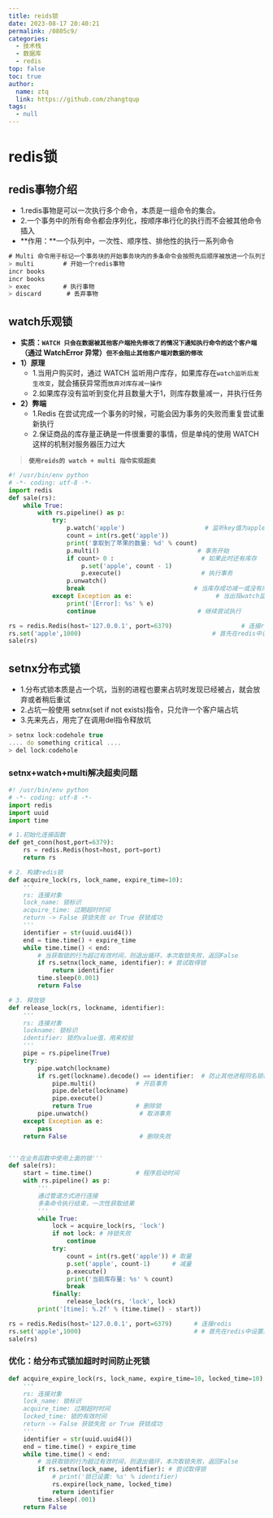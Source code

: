 ```yaml
---
title: reids锁
date: 2023-08-17 20:40:21
permalink: /0805c9/
categories: 
  - 技术栈
  - 数据库
  - redis
top: false
toc: true
author: 
  name: ztq
  link: https://github.com/zhangtqup
tags: 
  - null
---
```


# redis锁

## redis事物介绍

- 1.redis事物是可以一次执行多个命令，本质是一组命令的集合。
- 2.一个事务中的所有命令都会序列化，按顺序串行化的执行而不会被其他命令插入
- **作用：**一个队列中，一次性、顺序性、排他性的执行一系列命令

```javascript
# Multi 命令用于标记一个事务块的开始事务块内的多条命令会按照先后顺序被放进一个队列当中，最后由 EXEC 命令原子性( atomic )地执行
> multi        # 开始一个redis事物
incr books
incr books
> exec         # 执行事物
> discard       # 丢弃事物
```



## watch乐观锁

- **实质：`WATCH 只会在数据被其他客户端抢先修改了的情况下通知执行命令的这个客户端`（通过 WatchError 异常）`但不会阻止其他客户端对数据的修改`**
- **1）原理**
  - 1.当用户购买时，通过 WATCH 监听用户库存，如果库存在`watch监听后发生改变`，就会捕获异常而`放弃对库存减一操作`
  - 2.如果库存没有监听到变化并且数量大于1，则库存数量减一，并执行任务
- **2）弊端**
  - 1.Redis 在尝试完成一个事务的时候，可能会因为事务的失败而重复尝试重新执行
  - 2.保证商品的库存量正确是一件很重要的事情，但是单纯的使用 WATCH 这样的机制对服务器压力过大

> **`使用reids的 watch + multi 指令实现超卖`**

```python
#! /usr/bin/env python
# -*- coding: utf-8 -*-
import redis
def sale(rs):
    while True:
        with rs.pipeline() as p:
            try:
                p.watch('apple')                      # 监听key值为apple的数据数量改变
                count = int(rs.get('apple'))
                print('拿取到了苹果的数量: %d' % count)
                p.multi()                           # 事务开始
                if count> 0 :                        # 如果此时还有库存
                    p.set('apple', count - 1)
                    p.execute()                      # 执行事务
                p.unwatch()
                break                              # 当库存成功减一或没有库存时跳出执行循环
            except Exception as e:                       # 当出现watch监听值出现修改时，WatchError异常抛出
                print('[Error]: %s' % e)
                continue                            # 继续尝试执行

rs = redis.Redis(host='127.0.0.1', port=6379)                   # 连接redis
rs.set('apple',1000)                                    # 首先在redis中设置某商品apple 对应数量value值为1000
sale(rs)
```



## setnx分布式锁

- 1.分布式锁本质是占一个坑，当别的进程也要来占坑时发现已经被占，就会放弃或者稍后重试
- 2.占坑一般使用 setnx(set if not exists)指令，只允许一个客户端占坑
- 3.先来先占，用完了在调用del指令释放坑

```javascript
> setnx lock:codehole true
.... do something critical ....
> del lock:codehole
```



### setnx+watch+multi解决超卖问题

```python
#! /usr/bin/env python
# -*- coding: utf-8 -*-
import redis
import uuid
import time

# 1.初始化连接函数
def get_conn(host,port=6379):
    rs = redis.Redis(host=host, port=port)
    return rs

# 2. 构建redis锁
def acquire_lock(rs, lock_name, expire_time=10):
    '''
    rs: 连接对象
    lock_name: 锁标识
    acquire_time: 过期超时时间
    return -> False 获锁失败 or True 获锁成功
    '''
    identifier = str(uuid.uuid4())
    end = time.time() + expire_time
    while time.time() < end:
        # 当获取锁的行为超过有效时间，则退出循环，本次取锁失败，返回False
        if rs.setnx(lock_name, identifier): # 尝试取得锁
            return identifier
        time.sleep(0.001)
        return False

# 3. 释放锁
def release_lock(rs, lockname, identifier):
    '''
    rs: 连接对象
    lockname: 锁标识
    identifier: 锁的value值，用来校验
    '''
    pipe = rs.pipeline(True)
    try:
        pipe.watch(lockname)
        if rs.get(lockname).decode() == identifier:  # 防止其他进程同名锁被误删
            pipe.multi()           # 开启事务
            pipe.delete(lockname)
            pipe.execute()
            return True            # 删除锁
        pipe.unwatch()              # 取消事务
    except Exception as e:
        pass
    return False                    # 删除失败


'''在业务函数中使用上面的锁'''
def sale(rs):
    start = time.time()            # 程序启动时间
    with rs.pipeline() as p:
        '''
        通过管道方式进行连接
        多条命令执行结束，一次性获取结果
        '''
        while True:
            lock = acquire_lock(rs, 'lock')
            if not lock: # 持锁失败
                continue
            try:
                count = int(rs.get('apple')) # 取量
                p.set('apple', count-1)      # 减量
                p.execute()
                print('当前库存量: %s' % count)
                break
            finally:
                release_lock(rs, 'lock', lock)
        print('[time]: %.2f' % (time.time() - start))

rs = redis.Redis(host='127.0.0.1', port=6379)      # 连接redis
rs.set('apple',1000)                               # # 首先在redis中设置某商品apple 对应数量value值为1000
sale(rs)
```



### 优化：给分布式锁加超时时间防止死锁

```python
def acquire_expire_lock(rs, lock_name, expire_time=10, locked_time=10):
    '''
    rs: 连接对象
    lock_name: 锁标识
    acquire_time: 过期超时时间
    locked_time: 锁的有效时间
    return -> False 获锁失败 or True 获锁成功
    '''
    identifier = str(uuid.uuid4())
    end = time.time() + expire_time
    while time.time() < end:
        # 当获取锁的行为超过有效时间，则退出循环，本次取锁失败，返回False
        if rs.setnx(lock_name, identifier): # 尝试取得锁
            # print('锁已设置: %s' % identifier)
            rs.expire(lock_name, locked_time)
            return identifier
        time.sleep(.001)
    return False
```
